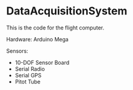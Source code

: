 # DataAcquisitionSystem
This is the code for the flight computer.

Hardware: Arduino Mega

Sensors:
* 10-DOF Sensor Board
* Serial Radio
* Serial GPS
* Pitot Tube

